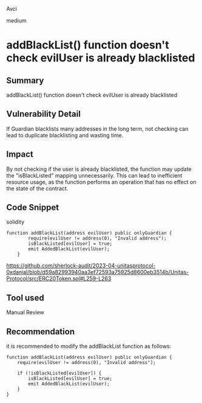 Avci

medium

# addBlackList() function doesn't check evilUser is already blacklisted

## Summary
addBlackList() function doesn't check evilUser is already blacklisted
## Vulnerability Detail
If Guardian blacklists many addresses in the long term, not checking can lead to duplicate blacklisting and wasting time.
## Impact
 By not checking if the user is already blacklisted, the function may update the "isBlackListed" mapping unnecessarily. This can lead to inefficient resource usage, as the function performs an operation that has no effect on the state of the contract.
## Code Snippet
solidity
```solidity 
function addBlackList(address evilUser) public onlyGuardian {
        require(evilUser != address(0), "Invalid address");
        isBlackListed[evilUser] = true;
        emit AddedBlackList(evilUser);
    }
```
https://github.com/sherlock-audit/2023-04-unitasprotocol-0xdanial/blob/d59a82993940aa3ef72593a75925d8600eb3514b/Unitas-Protocol/src/ERC20Token.sol#L259-L263

## Tool used

Manual Review

## Recommendation
it is recommended to modify the addBlackList function as follows:

```solidity
function addBlackList(address evilUser) public onlyGuardian {
    require(evilUser != address(0), "Invalid address");

    if (!isBlackListed[evilUser]) {
        isBlackListed[evilUser] = true;
        emit AddedBlackList(evilUser);
    }
}
```